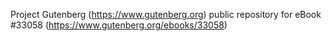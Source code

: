 Project Gutenberg (https://www.gutenberg.org) public repository for eBook #33058 (https://www.gutenberg.org/ebooks/33058)
